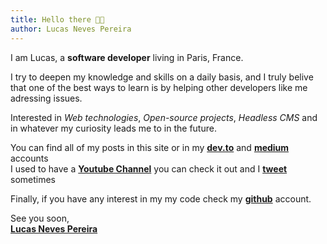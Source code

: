 ```yaml
---
title: Hello there 👋🏼
author: Lucas Neves Pereira
---
```


I am Lucas, a **software developer** living in Paris, France.

I try to deepen my knowledge and skills on a daily basis, and I truly belive that one of the best ways to learn is by helping other developers like me adressing issues.

Interested in _Web technologies_, _Open-source projects_, _Headless CMS_ and in whatever my curiosity leads me to in the future.

You can find all of my posts in this site or in my [**dev.to**](https://dev.to/lucasnevespereira) and [**medium**](https://pereiraneveslucas.medium.com/) accounts <br />
I used to have a [**Youtube Channel**](https://www.youtube.com/channel/UC7JqfPrr4nHKvbwLAdk-MgA) you can check it out and I [**tweet**](https://twitter.com/lucaasnp_) sometimes <br/>

Finally, if you have any interest in my my code check my [**github**](https://github.com/lucasnevespereira) account.

See you soon, <br />
[**Lucas Neves Pereira**](https://lucasnp.com/)
